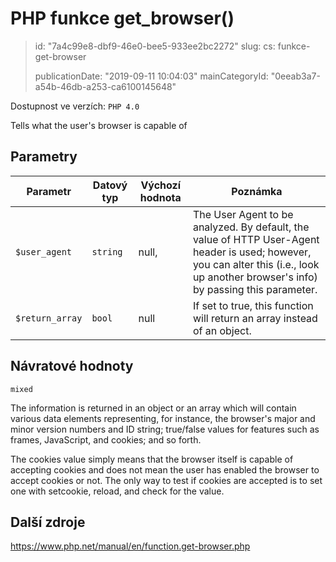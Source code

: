 PHP funkce get_browser()
========================

> id: "7a4c99e8-dbf9-46e0-bee5-933ee2bc2272"
> slug:
> 	cs: funkce-get-browser
>
> publicationDate: "2019-09-11 10:04:03"
> mainCategoryId: "0eeab3a7-a54b-46db-a253-ca6100145648"

Dostupnost ve verzích: `PHP 4.0`

Tells what the user's browser is capable of


Parametry
--------------

| Parametr | Datový typ | Výchozí hodnota | Poznámka |
|-----|-----|-----|-----|
| `$user_agent` | `string` | null, | The User Agent to be analyzed. By default, the value of HTTP User-Agent header is used; however, you can alter this (i.e., look up another browser's info) by passing this parameter. |
| `$return_array` | `bool` | null | If set to true, this function will return an array instead of an object. |


Návratové hodnoty
----------------

`mixed`

The information is returned in an object or an array which will contain
various data elements representing, for instance, the browser's major and
minor version numbers and ID string; true/false values for features
such as frames, JavaScript, and cookies; and so forth.
</p>
<p>
The cookies value simply means that the browser
itself is capable of accepting cookies and does not mean the user has
enabled the browser to accept cookies or not. The only way to test if
cookies are accepted is to set one with setcookie,
reload, and check for the value.

Další zdroje
------------

https://www.php.net/manual/en/function.get-browser.php
